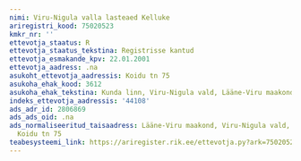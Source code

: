 ```yaml
---
nimi: Viru-Nigula valla lasteaed Kelluke
ariregistri_kood: 75020523
kmkr_nr: ''
ettevotja_staatus: R
ettevotja_staatus_tekstina: Registrisse kantud
ettevotja_esmakande_kpv: 22.01.2001
ettevotja_aadress: .na
asukoht_ettevotja_aadressis: Koidu tn 75
asukoha_ehak_kood: 3612
asukoha_ehak_tekstina: Kunda linn, Viru-Nigula vald, Lääne-Viru maakond
indeks_ettevotja_aadressis: '44108'
ads_adr_id: 2806869
ads_ads_oid: .na
ads_normaliseeritud_taisaadress: Lääne-Viru maakond, Viru-Nigula vald, Kunda linn,
  Koidu tn 75
teabesysteemi_link: https://ariregister.rik.ee/ettevotja.py?ark=75020523&ref=rekvisiidid
---
```

